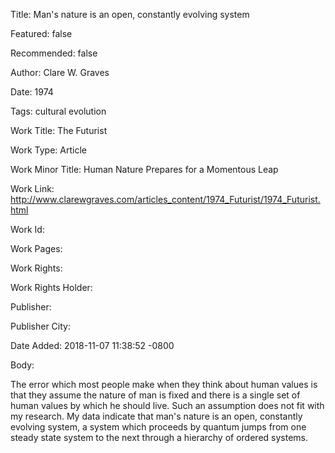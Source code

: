 Title: Man's nature is an open, constantly evolving system

Featured: false

Recommended: false

Author: Clare W. Graves

Date: 1974

Tags: cultural evolution

Work Title: The Futurist

Work Type: Article

Work Minor Title:  Human Nature Prepares for a Momentous Leap

Work Link: http://www.clarewgraves.com/articles_content/1974_Futurist/1974_Futurist.html

Work Id:  

Work Pages:  

Work Rights:  

Work Rights Holder:  

Publisher:  

Publisher City:  

Date Added: 2018-11-07 11:38:52 -0800

Body:

The error which most people make when they think about human values is that they assume the nature of man is fixed and there is a single set of human values by which he should live. Such an assumption does not fit with my research. My data indicate that man's nature is an open, constantly evolving system, a system which proceeds by quantum jumps from one steady state system to the next through a hierarchy of ordered systems.


